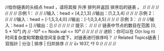 //给你链表的头结点 head ，请将其按 升序 排列并返回 排序后的链表 。 
//
// 
// 
//
// 
//
// 示例 1： 
//
// 
//输入：head = [4,2,1,3]
//输出：[1,2,3,4]
// 
//
// 示例 2： 
//
// 
//输入：head = [-1,5,3,4,0]
//输出：[-1,0,3,4,5]
// 
//
// 示例 3： 
//
// 
//输入：head = []
//输出：[]
// 
//
// 
//
// 提示： 
//
// 
// 链表中节点的数目在范围 [0, 5 * 10⁴] 内 
// -10⁵ <= Node.val <= 10⁵ 
// 
//
// 
//
// 进阶：你可以在 O(n log n) 时间复杂度和常数级空间复杂度下，对链表进行排序吗？ 
// Related Topics链表 | 双指针 | 分治 | 排序 | 归并排序 
//
// 👍 1637, 👎 0 
//
//
//
//
